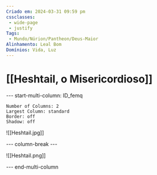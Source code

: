 ```yaml
---
Criado em: 2024-03-31 09:59 pm
cssclasses:
 - wide-page
 - justify
Tags:
 - Mundo/Núrion/Pantheon/Deus-Maior
Alinhamento: Leal Bom
Domínios: Vida, Luz
---
```


# [[Heshtail, o Misericordioso]]


--- start-multi-column: ID_femq
```column-settings
Number of Columns: 2
Largest Column: standard
Border: off
Shadow: off
```

![[Heshtail.jpg]]

--- column-break ---

![[Heshtail.png]]

--- end-multi-column

